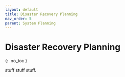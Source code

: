 ```yaml
---
layout: default
title: Disaster Recovery Planning
nav_order: 5
parent: System Planning
---
```


# Disaster Recovery Planning
{: .no_toc }

stuff stuff stuff.
